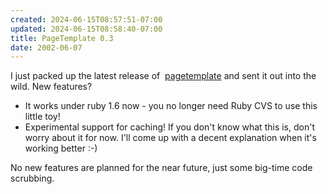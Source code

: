 ```yaml
---
created: 2024-06-15T08:57:51-07:00
updated: 2024-06-15T08:58:40-07:00
title: PageTemplate 0.3
date: 2002-06-07
---
```


I just packed up the latest release of  [pagetemplate](pagetemplate.md) and sent it out into the wild. New features?

* It works under ruby 1.6 now - you no longer need Ruby CVS to use this little toy!
* Experimental support for caching! If you don't know what this is, don't worry about it for now. I'll come up with a decent explanation when it's working better :-)

No new features are planned for the near future, just some big-time code scrubbing.

